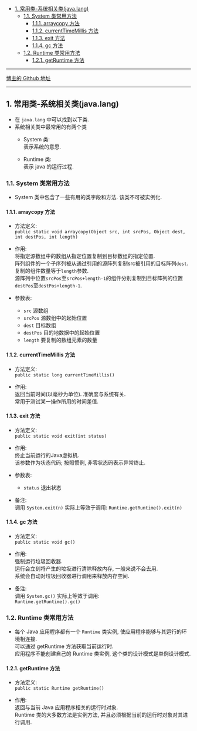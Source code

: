 <!-- TOC -->

- [1. 常用类-系统相关类(java.lang)](#1-常用类-系统相关类javalang)
  - [1.1. System 类常用方法](#11-system-类常用方法)
    - [1.1.1. arraycopy 方法](#111-arraycopy-方法)
    - [1.1.2. currentTimeMillis 方法](#112-currenttimemillis-方法)
    - [1.1.3. exit 方法](#113-exit-方法)
    - [1.1.4. gc 方法](#114-gc-方法)
  - [1.2. Runtime 类常用方法](#12-runtime-类常用方法)
    - [1.2.1. getRuntime 方法](#121-getruntime-方法)

<!-- /TOC -->

****
[博主的 Github 地址](https://github.com/leon9dragon)
****

## 1. 常用类-系统相关类(java.lang)
- 在 `java.lang` 中可以找到以下类.
- 系统相关类中最常用的有两个类
  - System 类:  
    表示系统的意思.
    
  - Runtime 类:  
    表示 java 的运行过程.

### 1.1. System 类常用方法
- System 类中包含了一些有用的类字段和方法. 该类不可被实例化.

#### 1.1.1. arraycopy 方法
- 方法定义:  
  `public static void arraycopy(Object src, int srcPos, Object dest, int destPos, int length)`

- 作用:  
  将指定源数组中的数组从指定位置复制到目标数组的指定位置.  
  阵列组件的一个子序列被从通过引用的源阵列复制src被引用的目标阵列`dest`.  
  复制的组件数量等于`length`参数.  
  源阵列中位置`srcPos`至`srcPos+length-1`的组件分别复制到目标阵列的位置`destPos`至`destPos+length-1`.

- 参数表:  
  - `src` 源数组
  - `srcPos` 源数组中的起始位置
  - `dest` 目标数组
  - `destPos` 目的地数据中的起始位置
  - `length` 要复制的数组元素的数量

#### 1.1.2. currentTimeMillis 方法
- 方法定义:  
  `public static long currentTimeMillis()`  

- 作用:  
  返回当前时间(以毫秒为单位). 准确度与系统有关.  
  常用于测试某一操作所用的时间差值.

#### 1.1.3. exit 方法
- 方法定义:  
  `public static void exit(int status)`

- 作用:  
  终止当前运行的Java虚拟机.  
  该参数作为状态代码; 按照惯例, 非零状态码表示异常终止.  

- 参数表:  
  - `status` 退出状态

- 备注:  
  调用 `System.exit(n)` 实际上等效于调用: 
  `Runtime.getRuntime().exit(n)`

#### 1.1.4. gc 方法
- 方法定义:  
  `public static void gc()`

- 作用:  
  强制运行垃圾回收器.  
  运行会立刻将产生的垃圾进行清除释放内存, 一般来说不会去用.  
  系统会自动对垃圾回收器进行调用来释放内存空间.

- 备注:  
  调用 `System.gc()` 实际上等效于调用:  
  `Runtime.getRuntime().gc()`


### 1.2. Runtime 类常用方法
- 每个 Java 应用程序都有一个 `Runtime` 类实例, 使应用程序能够与其运行的环境相连接.  
  可以通过 getRuntime 方法获取当前运行时.   
  应用程序不能创建自己的 Runtime 类实例, 这个类的设计模式是单例设计模式.  


#### 1.2.1. getRuntime 方法
- 方法定义:  
  `public static Runtime getRuntime()`  

- 作用:  
  返回与当前 Java 应用程序相关的运行时对象.  
  Runtime 类的大多数方法是实例方法, 并且必须根据当前的运行时对象对其进行调用.